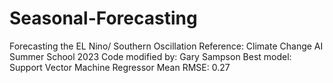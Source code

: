# Seasonal-Forecasting
Forecasting the EL Nino/ Southern Oscillation
Reference: Climate Change AI Summer School 2023
Code modified by: Gary Sampson
Best model: Support Vector Machine Regressor
Mean RMSE: 0.27
